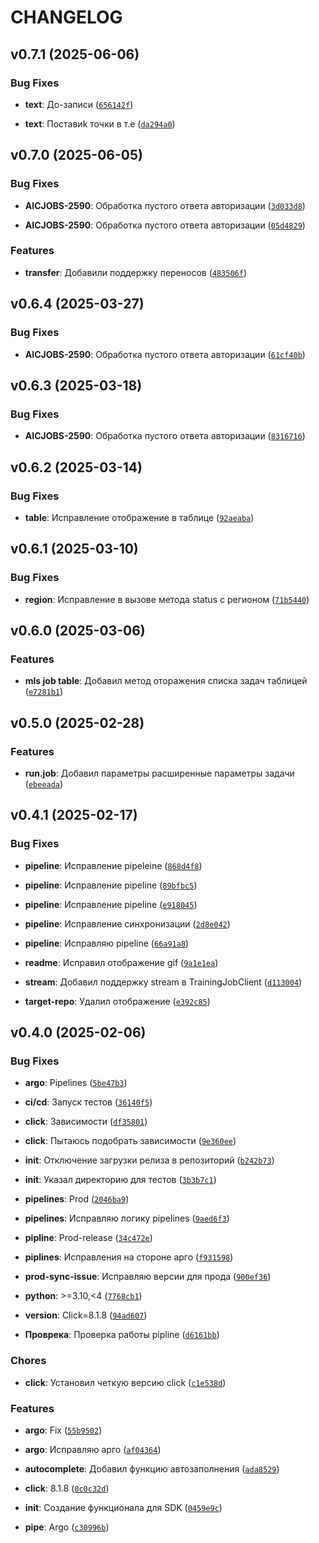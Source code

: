 # CHANGELOG


## v0.7.1 (2025-06-06)

### Bug Fixes

- **text**: До-записи
  ([`656142f`](https://git.sbercloud.tech/products/aicloud/mlspace-cli/-/commit/656142f5357332ed6821dd74b1d1a9da7fe0ea1f))

- **text**: Поставиk точки в т.е
  ([`da294a0`](https://git.sbercloud.tech/products/aicloud/mlspace-cli/-/commit/da294a065f19b761723f650ff836b24ea4f3f807))


## v0.7.0 (2025-06-05)

### Bug Fixes

- **AICJOBS-2590**: Обработка пустого ответа авторизации
  ([`3d033d8`](https://git.sbercloud.tech/products/aicloud/mlspace-cli/-/commit/3d033d8dfe720b549830cba2669df4840b95bd5b))

- **AICJOBS-2590**: Обработка пустого ответа авторизации
  ([`05d4829`](https://git.sbercloud.tech/products/aicloud/mlspace-cli/-/commit/05d4829dfcf8a0996567c1ad4418cdbeafe91934))

### Features

- **transfer**: Добавили поддержку переносов
  ([`483506f`](https://git.sbercloud.tech/products/aicloud/mlspace-cli/-/commit/483506fe65982ee07e683187947154cd8c266748))


## v0.6.4 (2025-03-27)

### Bug Fixes

- **AICJOBS-2590**: Обработка пустого ответа авторизации
  ([`61cf40b`](https://git.sbercloud.tech/products/aicloud/mlspace-cli/-/commit/61cf40b7a02f2d1037788cadb99ce6c2be4715ba))


## v0.6.3 (2025-03-18)

### Bug Fixes

- **AICJOBS-2590**: Обработка пустого ответа авторизации
  ([`8316716`](https://git.sbercloud.tech/products/aicloud/mlspace-cli/-/commit/831671643d409d91698bbd1cc585b43f7e2f15b3))


## v0.6.2 (2025-03-14)

### Bug Fixes

- **table**: Исправление отображение в таблице
  ([`92aeaba`](https://git.sbercloud.tech/products/aicloud/mlspace-cli/-/commit/92aeaba31e0298ba067a1e8a5d80c6776140bc45))


## v0.6.1 (2025-03-10)

### Bug Fixes

- **region**: Исправление в вызове метода status с регионом
  ([`71b5440`](https://git.sbercloud.tech/products/aicloud/mlspace-cli/-/commit/71b54409db3b447515a2636fe559eced1403ac01))


## v0.6.0 (2025-03-06)

### Features

- **mls job table**: Добавил метод оторажения списка задач таблицей
  ([`e7281b1`](https://git.sbercloud.tech/products/aicloud/mlspace-cli/-/commit/e7281b1dedbdb1b5f4078bf744c6eb399f701739))


## v0.5.0 (2025-02-28)

### Features

- **run.job**: Добавил параметры расширенные параметры задачи
  ([`ebeeada`](https://git.sbercloud.tech/products/aicloud/mlspace-cli/-/commit/ebeeada322e99e4c9bb9479aad905c8eaf5475c9))


## v0.4.1 (2025-02-17)

### Bug Fixes

- **pipeline**: Исправление pipeleine
  ([`868d4f8`](https://git.sbercloud.tech/products/aicloud/mlspace-cli/-/commit/868d4f83e782497460c7126abe1facad6e00680d))

- **pipeline**: Исправление pipeline
  ([`89bfbc5`](https://git.sbercloud.tech/products/aicloud/mlspace-cli/-/commit/89bfbc59a4941ea9416719a61a3f6dd91e7dc1b8))

- **pipeline**: Исправление pipeline
  ([`e918045`](https://git.sbercloud.tech/products/aicloud/mlspace-cli/-/commit/e91804507e3dd9a8a094f7201fdea6d9b3eb1868))

- **pipeline**: Исправление синхронизации
  ([`2d8e042`](https://git.sbercloud.tech/products/aicloud/mlspace-cli/-/commit/2d8e04271451aa283dc9aa4a8f0d5a1911c41ed8))

- **pipeline**: Исправляю pipeline
  ([`66a91a8`](https://git.sbercloud.tech/products/aicloud/mlspace-cli/-/commit/66a91a84b777498deede3fb08b57f5d4d05ccd2a))

- **readme**: Исправил отображение gif
  ([`9a1e1ea`](https://git.sbercloud.tech/products/aicloud/mlspace-cli/-/commit/9a1e1ea14b9f1b43ba5f9e0a5bbba7be3945819d))

- **stream**: Добавил поддержку stream в TrainingJobClient
  ([`d113004`](https://git.sbercloud.tech/products/aicloud/mlspace-cli/-/commit/d113004a9ec8b8aebd1d71532fcc4df07d835d33))

- **target-repo**: Удалил отображение
  ([`e392c85`](https://git.sbercloud.tech/products/aicloud/mlspace-cli/-/commit/e392c855c2431ddb0f86c872a58bfec8637d3a86))


## v0.4.0 (2025-02-06)

### Bug Fixes

- **argo**: Pipelines
  ([`5be47b3`](https://git.sbercloud.tech/products/aicloud/mlspace-cli/-/commit/5be47b3ea4711f33fa40292266095ae150d73cce))

- **ci/cd**: Запуск тестов
  ([`36140f5`](https://git.sbercloud.tech/products/aicloud/mlspace-cli/-/commit/36140f5631a1cb132d0682d29fa65b5c5de9ccea))

- **click**: Зависимости
  ([`df35801`](https://git.sbercloud.tech/products/aicloud/mlspace-cli/-/commit/df3580160fe1c9c6d3613837ff27fef02b2a2034))

- **click**: Пытаюсь подобрать зависимости
  ([`9e360ee`](https://git.sbercloud.tech/products/aicloud/mlspace-cli/-/commit/9e360ee379c1dfdeca35972b3771afbb160ea037))

- **init**: Отключение загрузки релиза в репозиторий
  ([`b242b73`](https://git.sbercloud.tech/products/aicloud/mlspace-cli/-/commit/b242b739ad4e6a3738cb7b6f90f4510c09e2d223))

- **init**: Указал директорию для тестов
  ([`3b3b7c1`](https://git.sbercloud.tech/products/aicloud/mlspace-cli/-/commit/3b3b7c1c3aa4691b5152ea93c508115d2d31cb8b))

- **pipelines**: Prod
  ([`2046ba9`](https://git.sbercloud.tech/products/aicloud/mlspace-cli/-/commit/2046ba99643b9fa1f9f684b88f7d2ef128d8ba20))

- **pipelines**: Исправляю логику pipelines
  ([`9aed6f3`](https://git.sbercloud.tech/products/aicloud/mlspace-cli/-/commit/9aed6f3a227f2cb20f72fbeb050f1ddd136d7151))

- **pipline**: Prod-release
  ([`34c472e`](https://git.sbercloud.tech/products/aicloud/mlspace-cli/-/commit/34c472e8c1389d73a542a49b0eff66692c9df18c))

- **piplines**: Исправления на стороне арго
  ([`f931598`](https://git.sbercloud.tech/products/aicloud/mlspace-cli/-/commit/f9315985863f364e0d3d58fcbb6183c1952b10e2))

- **prod-sync-issue**: Исправляю версии для прода
  ([`900ef36`](https://git.sbercloud.tech/products/aicloud/mlspace-cli/-/commit/900ef3620f9904f4019e12684d065cad2c8f872e))

- **python**: >=3.10,<4
  ([`7768cb1`](https://git.sbercloud.tech/products/aicloud/mlspace-cli/-/commit/7768cb168e03fc1d33ff1094f059cf7f83df32c6))

- **version**: Click=8.1.8
  ([`94ad607`](https://git.sbercloud.tech/products/aicloud/mlspace-cli/-/commit/94ad607e631cb9157f80b5addf7ed9d19c7cb7a1))

- **Проврека**: Проверка работы pipline
  ([`d6161bb`](https://git.sbercloud.tech/products/aicloud/mlspace-cli/-/commit/d6161bb6a2439cdd1b4807373d3c5fc3e9a4c2db))

### Chores

- **click**: Установил четкую версию click
  ([`c1e538d`](https://git.sbercloud.tech/products/aicloud/mlspace-cli/-/commit/c1e538d435cf031f141c797602e14c59a3130ebb))

### Features

- **argo**: Fix
  ([`55b9502`](https://git.sbercloud.tech/products/aicloud/mlspace-cli/-/commit/55b950209e9f7c1cebfcedaf3f49be73f9ca6aab))

- **argo**: Исправляю арго
  ([`af04364`](https://git.sbercloud.tech/products/aicloud/mlspace-cli/-/commit/af04364f68c19c00f4f5190ff3e08174eb8ee0c3))

- **autocomplete**: Добавил функцию автозаполнения
  ([`ada8529`](https://git.sbercloud.tech/products/aicloud/mlspace-cli/-/commit/ada85290ef2a66cf695611c6a082ce6a8194ec56))

- **click**: 8.1.8
  ([`0c0c32d`](https://git.sbercloud.tech/products/aicloud/mlspace-cli/-/commit/0c0c32daf7eed03090c0c822cd4c65e44c05a09e))

- **init**: Создание функционала для SDK
  ([`0459e9c`](https://git.sbercloud.tech/products/aicloud/mlspace-cli/-/commit/0459e9c4f3d78033e1a52d76f1121633717040b5))

- **pipe**: Argo
  ([`c30996b`](https://git.sbercloud.tech/products/aicloud/mlspace-cli/-/commit/c30996bc32045eb586fce61f093668382744cfaf))
